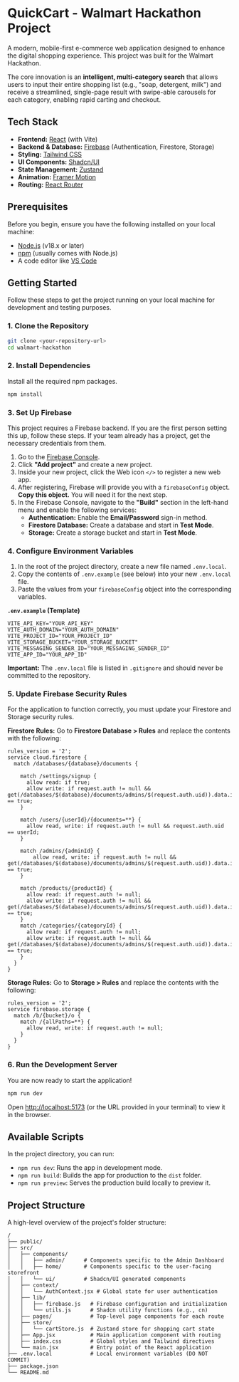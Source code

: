 # QuickCart - Walmart Hackathon Project

A modern, mobile-first e-commerce web application designed to enhance the digital shopping experience. This project was built for the Walmart Hackathon.

The core innovation is an **intelligent, multi-category search** that allows users to input their entire shopping list (e.g., "soap, detergent, milk") and receive a streamlined, single-page result with swipe-able carousels for each category, enabling rapid carting and checkout.

## Tech Stack

-   **Frontend:** [React](https://reactjs.org/) (with Vite)
-   **Backend & Database:** [Firebase](https://firebase.google.com/) (Authentication, Firestore, Storage)
-   **Styling:** [Tailwind CSS](https://tailwindcss.com/)
-   **UI Components:** [Shadcn/UI](https://ui.shadcn.com/)
-   **State Management:** [Zustand](https://github.com/pmndrs/zustand)
-   **Animation:** [Framer Motion](https://www.framer.com/motion/)
-   **Routing:** [React Router](https://reactrouter.com/)

## Prerequisites

Before you begin, ensure you have the following installed on your local machine:
-   [Node.js](https://nodejs.org/en/) (v18.x or later)
-   [npm](https://www.npmjs.com/) (usually comes with Node.js)
-   A code editor like [VS Code](https://code.visualstudio.com/)

## Getting Started

Follow these steps to get the project running on your local machine for development and testing purposes.

### 1. Clone the Repository

```bash
git clone <your-repository-url>
cd walmart-hackathon
```

### 2. Install Dependencies

Install all the required npm packages.

```bash
npm install
```

### 3. Set Up Firebase

This project requires a Firebase backend. If you are the first person setting this up, follow these steps. If your team already has a project, get the necessary credentials from them.

1.  Go to the [Firebase Console](https://console.firebase.google.com/).
2.  Click **"Add project"** and create a new project.
3.  Inside your new project, click the Web icon `</>` to register a new web app.
4.  After registering, Firebase will provide you with a `firebaseConfig` object. **Copy this object.** You will need it for the next step.
5.  In the Firebase Console, navigate to the **"Build"** section in the left-hand menu and enable the following services:
    -   **Authentication:** Enable the **Email/Password** sign-in method.
    -   **Firestore Database:** Create a database and start in **Test Mode**.
    -   **Storage:** Create a storage bucket and start in **Test Mode**.

### 4. Configure Environment Variables

1.  In the root of the project directory, create a new file named `.env.local`.
2.  Copy the contents of `.env.example` (see below) into your new `.env.local` file.
3.  Paste the values from your `firebaseConfig` object into the corresponding variables.

**`.env.example` (Template)**
```env
VITE_API_KEY="YOUR_API_KEY"
VITE_AUTH_DOMAIN="YOUR_AUTH_DOMAIN"
VITE_PROJECT_ID="YOUR_PROJECT_ID"
VITE_STORAGE_BUCKET="YOUR_STORAGE_BUCKET"
VITE_MESSAGING_SENDER_ID="YOUR_MESSAGING_SENDER_ID"
VITE_APP_ID="YOUR_APP_ID"
```
**Important:** The `.env.local` file is listed in `.gitignore` and should never be committed to the repository.

### 5. Update Firebase Security Rules

For the application to function correctly, you must update your Firestore and Storage security rules.

**Firestore Rules:**
Go to **Firestore Database > Rules** and replace the contents with the following:
```
rules_version = '2';
service cloud.firestore {
  match /databases/{database}/documents {

    match /settings/signup {
      allow read: if true;
      allow write: if request.auth != null && get(/databases/$(database)/documents/admins/$(request.auth.uid)).data.isAdmin == true;
    }
    
    match /users/{userId}/{documents=**} {
      allow read, write: if request.auth != null && request.auth.uid == userId;
    }

    match /admins/{adminId} {
        allow read, write: if request.auth != null && get(/databases/$(database)/documents/admins/$(request.auth.uid)).data.isAdmin == true;
    }

    match /products/{productId} {
      allow read: if request.auth != null;
      allow write: if request.auth != null && get(/databases/$(database)/documents/admins/$(request.auth.uid)).data.isAdmin == true;
    }
    match /categories/{categoryId} {
      allow read: if request.auth != null;
      allow write: if request.auth != null && get(/databases/$(database)/documents/admins/$(request.auth.uid)).data.isAdmin == true;
    }
  }
}
```

**Storage Rules:**
Go to **Storage > Rules** and replace the contents with the following:
```
rules_version = '2';
service firebase.storage {
  match /b/{bucket}/o {
    match /{allPaths=**} {
      allow read, write: if request.auth != null;
    }
  }
}
```

### 6. Run the Development Server

You are now ready to start the application!

```bash
npm run dev
```
Open [http://localhost:5173](http://localhost:5173) (or the URL provided in your terminal) to view it in the browser.

## Available Scripts

In the project directory, you can run:

-   `npm run dev`: Runs the app in development mode.
-   `npm run build`: Builds the app for production to the `dist` folder.
-   `npm run preview`: Serves the production build locally to preview it.

## Project Structure

A high-level overview of the project's folder structure:

```
/
├── public/
├── src/
│   ├── components/
│   │   ├── admin/      # Components specific to the Admin Dashboard
│   │   ├── home/       # Components specific to the user-facing storefront
│   │   └── ui/         # Shadcn/UI generated components
│   ├── context/
│   │   └── AuthContext.jsx # Global state for user authentication
│   ├── lib/
│   │   ├── firebase.js   # Firebase configuration and initialization
│   │   └── utils.js      # Shadcn utility functions (e.g., cn)
│   ├── pages/            # Top-level page components for each route
│   ├── store/
│   │   └── cartStore.js  # Zustand store for shopping cart state
│   ├── App.jsx           # Main application component with routing
│   ├── index.css         # Global styles and Tailwind directives
│   └── main.jsx          # Entry point of the React application
├── .env.local            # Local environment variables (DO NOT COMMIT)
├── package.json
└── README.md
```